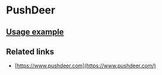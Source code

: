 # PushDeer

## [Usage example](./../../tests/PushDeer/ClientTest.php)

## Related links

* [https://www.pushdeer.com](https://www.pushdeer.com/)
